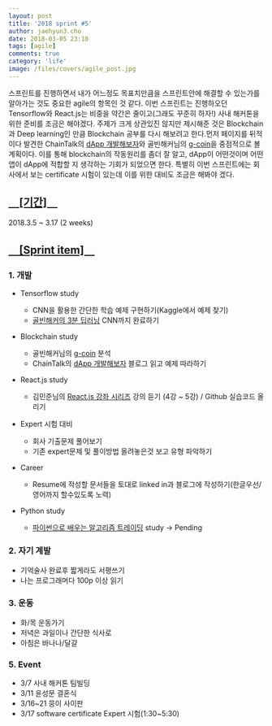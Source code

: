 ```yaml
---
layout: post
title: '2018 sprint #5'
author: jaehyun3.cho
date: 2018-03-05 23:10
tags: [agile]
comments: true
category: 'life'
image: /files/covers/agile_post.jpg
---
```


스프린트를 진행하면서 내가 어느정도 목표치만큼을 스프린트안에 해결할 수 있는가를 알아가는 것도 중요한 agile의 항목인 것 같다. 이번 스프린트는 진행하오던 Tensorflow와 React.js는 비중을 약간은 줄이고(그래도 꾸준히 하자!) 사내 해커톤을 위한 준비를 조금은 해야겠다. 주제가 크게 상관있진 않지만 제시해준 것은 Blockchain과 Deep learning인 만큼 Blockchain 공부를 다시 해보려고 한다.먼저 페이지를 뒤적이다 발견한 ChainTalk의 [dApp 개발해보자](http://www.chaintalk.io/archive/lecture/1)와 골빈해커님의 [g-coin](https://github.com/golbin/g-coin)을 중점적으로 볼 계획이다. 이를 통해 blockchain의 작동원리를 좀더 잘 알고, dApp이 어떤것이며 어떤 앱이 dApp에 적합할 지 생각하는 기회가 되었으면 한다. 특별히 이번 스프린트에는 회사에서 보는 certificate 시험이 있는데 이를 위한 대비도 조금은 해봐야 겠다.

## <u>　[기간]　</u>
2018.3.5 ~ 3.17 (2 weeks)

## <u>　[Sprint item]　</u>

### 1. 개발
- Tensorflow study
  - CNN을 활용한 간단한 학습 예제 구현하기(Kaggle에서 예제 찾기)
  - [골빈해커의 3분 딥러닝](https://github.com/golbin/TensorFlow-Tutorials) CNN까지 완료하기

- Blockchain study
  - 골빈해커님의 [g-coin](https://github.com/golbin/g-coin) 분석
  - ChainTalk의 [dApp 개발해보자](http://www.chaintalk.io/archive/lecture/1) 블로그 읽고 예제 따라하기

- React.js study
  - 김민준님의 [React.js 강좌 시리즈](https://www.youtube.com/watch?v=GEoNiUcVwjE&list=PL9FpF_z-xR_GMujql3S_XGV2SpdfDBkeC) 강의 듣기 (4강 ~ 5강) / Github 실습코드 올리기

- Expert 시험 대비
  - 회사 기출문제 풀어보기
  - 기존 expert문제 및 풀이방법 올려놓은것 보고 유형 파악하기

- Career
  - Resume에 작성할 문서들을 토대로 linked in과 블로그에 작성하기(한글우선/영어까지 할수있도록 노력)

- Python study
  - [파이썬으로 배우는 알고리즘 트레이딩](https://wikidocs.net/book/110) study -> Pending

### 2. 자기 계발
- 기억술사 완료후 짧게라도 서평쓰기
- 나는 프로그래머다 100p 이상 읽기

### 3. 운동
- 화/목 운동가기
- 저녁은 과일이나 간단한 식사로
- 아침은 바나나/달걀

### 5. Event
- 3/7 사내 해커톤 팀빌딩
- 3/11 윤성문 결혼식
- 3/16~21 뭉이 사이판
- 3/17 software certificate Expert 시험(1:30~5:30)
